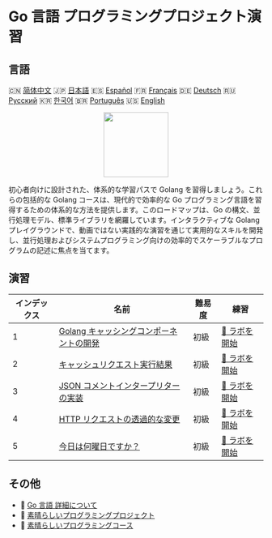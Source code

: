 # Go 言語 プログラミングプロジェクト演習

## 言語

🇨🇳 [简体中文](README_zh.md) 🇯🇵 [日本語](README_ja.md) 🇪🇸 [Español](README_es.md) 🇫🇷 [Français](README_fr.md) 🇩🇪 [Deutsch](README_de.md) 🇷🇺 [Русский](README_ru.md) 🇰🇷 [한국어](README_ko.md) 🇧🇷 [Português](README_pt.md) 🇺🇸 [English](README.md) 

<div align="center">
<img width="128px" src="https://file.labex.io/path/YgASYacMNI6I.png">
</div>

初心者向けに設計された、体系的な学習パスで Golang を習得しましょう。これらの包括的な Golang コースは、現代的で効率的な Go プログラミング言語を習得するための体系的な方法を提供します。このロードマップは、Go の構文、並行処理モデル、標準ライブラリを網羅しています。インタラクティブな Golang プレイグラウンドで、動画ではない実践的な演習を通じて実用的なスキルを開発し、並行処理およびシステムプログラミング向けの効率的でスケーラブルなプログラムの記述に焦点を当てます。

## 演習

|   インデックス | 名前                                                                                                                   | 難易度   | 練習                                                                                           |
|----------------|------------------------------------------------------------------------------------------------------------------------|----------|------------------------------------------------------------------------------------------------|
|              1 | [Golang キャッシングコンポーネントの開発](https://labex.io/ja/courses/project-development-of-golang-caching-component) | 初級     | [🚀 ラボを開始](https://labex.io/ja/courses/project-development-of-golang-caching-component)   |
|              2 | [キャッシュリクエスト実行結果](https://labex.io/ja/courses/project-cache-request-execution-results)                    | 初級     | [🚀 ラボを開始](https://labex.io/ja/courses/project-cache-request-execution-results)           |
|              3 | [JSON コメントインタープリターの実装](https://labex.io/ja/courses/project-implement-json-comment-interpreter)          | 初級     | [🚀 ラボを開始](https://labex.io/ja/courses/project-implement-json-comment-interpreter)        |
|              4 | [HTTP リクエストの透過的な変更](https://labex.io/ja/courses/project-transparent-modification-of-http-requests)         | 初級     | [🚀 ラボを開始](https://labex.io/ja/courses/project-transparent-modification-of-http-requests) |
|              5 | [今日は何曜日ですか？](https://labex.io/ja/courses/project-what-day-is-it-today)                                       | 初級     | [🚀 ラボを開始](https://labex.io/ja/courses/project-what-day-is-it-today)                      |

## その他

- 🔗 [Go 言語 詳細について](https://labex.io/ja/skilltrees/go)
- 🔗 [素晴らしいプログラミングプロジェクト](https://github.com/labex-labs/awesome-programming-projects)
- 🔗 [素晴らしいプログラミングコース](https://github.com/labex-labs/awesome-programming-courses)

